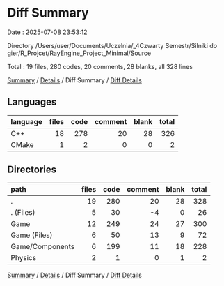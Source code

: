 # Diff Summary

Date : 2025-07-08 23:53:12

Directory /Users/user/Documents/Uczelnia/_4Czwarty Semestr/Silniki do gier/R_Projcet/RayEngine_Project_Minimal/Source

Total : 19 files,  280 codes, 20 comments, 28 blanks, all 328 lines

[Summary](results.md) / [Details](details.md) / Diff Summary / [Diff Details](diff-details.md)

## Languages
| language | files | code | comment | blank | total |
| :--- | ---: | ---: | ---: | ---: | ---: |
| C++ | 18 | 278 | 20 | 28 | 326 |
| CMake | 1 | 2 | 0 | 0 | 2 |

## Directories
| path | files | code | comment | blank | total |
| :--- | ---: | ---: | ---: | ---: | ---: |
| . | 19 | 280 | 20 | 28 | 328 |
| . (Files) | 5 | 30 | -4 | 0 | 26 |
| Game | 12 | 249 | 24 | 27 | 300 |
| Game (Files) | 6 | 50 | 13 | 9 | 72 |
| Game/Components | 6 | 199 | 11 | 18 | 228 |
| Physics | 2 | 1 | 0 | 1 | 2 |

[Summary](results.md) / [Details](details.md) / Diff Summary / [Diff Details](diff-details.md)